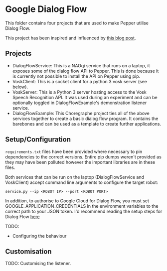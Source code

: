 # Google Dialog Flow
This folder contains four projects that are used to make Pepper utilise Dialog Flow.

This project has been inspired and influenced by [this blog post](https://blogemtech.medium.com/pepper-integration-with-dialogflow-1d7f1582da1a).

## Projects
- DialogFlowService: This is a NAOqi service that runs on a laptop, it exposes some of the dialog flow API to Pepper. This is done because it is currently not possible to install the API on Pepper using pip.
- VoskClient: This is a socket client for a python 3 vosk server (see below).
- VoskServer: This is a Python 3 server hosting access to the Vosk Speech Recognition API. It was used during an experiment and can be optionally toggled in DialogFlowExample's demonstration listener service.
- DialogFlowExample: This Choregraphe project ties all of the above services together to create a basic dialog flow program. It contains the barebones and can be used as a template to create further applications.

## Setup/Configuration
`requirements.txt` files have been provided where necessary to pin dependencies to the correct versions. Entire pip dumps weren't provided as they may have been polluted however the important libraries are in these files.

Both services that can be run on the laptop (DialogFlowService and VoskClient) accept command line arguments to configure the target robot:
```
service.py --ip <ROBOT IP> --port <ROBOT PORT>
```

In addition, to authorise to Google Cloud for Dialog Flow, you must set GOOGLE_APPLICATION_CREDENTIALS in the environment variables to the correct path to your JSON token. I'd recommend reading the setup steps for Dialog Flow [here](https://cloud.google.com/dialogflow/es/docs/quick/setup)

TODO:
- Configuring the behaviour

## Customisation
TODO: Customising the listener.